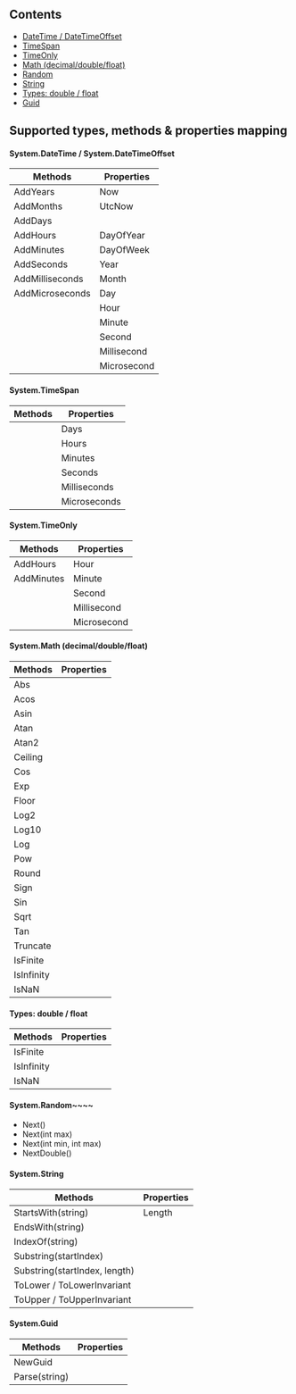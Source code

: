 ## Contents

* [DateTime / DateTimeOffset](#systemdatetime--systemdatetimeoffset)
* [TimeSpan](#systemtimespan)
* [TimeOnly](#systemtimeonly)
* [Math (decimal/double/float)](#systemmath-decimaldoublefloat)
* [Random](#systemrandom)
* [String](#systemstring)
* [Types: double / float](#types-double--float)
* [Guid](#systemguid)

## Supported types, methods & properties mapping

#### System.DateTime / System.DateTimeOffset

| Methods         | Properties  |
|-----------------|-------------|
| AddYears        | Now         |
| AddMonths       | UtcNow      |
| AddDays         |             |
| AddHours        | DayOfYear   |
| AddMinutes      | DayOfWeek   |
| AddSeconds      | Year        |
| AddMilliseconds | Month       |
| AddMicroseconds | Day         |
|                 | Hour        |
|                 | Minute      |
|                 | Second      |
|                 | Millisecond |
|                 | Microsecond |

#### System.TimeSpan

| Methods | Properties   |
|---------|--------------|
|         | Days         |
|         | Hours        |
|         | Minutes      |
|         | Seconds      |
|         | Milliseconds |
|         | Microseconds |

#### System.TimeOnly

| Methods    | Properties  |
|------------|-------------|
| AddHours   | Hour        |
| AddMinutes | Minute      |
|            | Second      |
|            | Millisecond |
|            | Microsecond |

#### System.Math (decimal/double/float)

| Methods    | Properties |
|------------|------------|
| Abs        |            |
| Acos       |            |    
| Asin       |            |    
| Atan       |            |    
| Atan2      |            |   
| Ceiling    |            |
| Cos        |            |     
| Exp        |            |     
| Floor      |            |   
| Log2       |            |    
| Log10      |            |   
| Log        |            |     
| Pow        |            |     
| Round      |            |   
| Sign       |            |    
| Sin        |            |     
| Sqrt       |            |    
| Tan        |            |     
| Truncate   |            |
| IsFinite   |            |
| IsInfinity |            |
| IsNaN      |            |

#### Types: double / float

| Methods    | Properties |
|------------|------------|
| IsFinite   |            |
| IsInfinity |            |
| IsNaN      |            |

#### System.Random~~~~

* Next()
* Next(int max)
* Next(int min, int max)
* NextDouble()

#### System.String

| Methods                       | Properties |
|-------------------------------|------------|
| StartsWith(string)            | Length     |
| EndsWith(string)              |            |
| IndexOf(string)               |            |
| Substring(startIndex)         |            |
| Substring(startIndex, length) |            |
| ToLower / ToLowerInvariant    |            |
| ToUpper / ToUpperInvariant    |            |

#### System.Guid

| Methods       | Properties |
|---------------|------------|
| NewGuid       |            |
| Parse(string) |            |